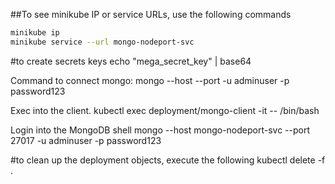 ##To see minikube IP or service URLs, use the following commands
```sh
minikube ip
minikube service --url mongo-nodeport-svc
```

#to create secrets keys 
echo "mega_secret_key" | base64

Command to connect mongo:
mongo --host <ip> --port <port of nodeport svc> -u adminuser -p password123

Exec into the client.
kubectl exec deployment/mongo-client -it -- /bin/bash

Login into the MongoDB shell
mongo --host mongo-nodeport-svc --port 27017 -u adminuser -p password123

#to clean up the deployment objects, execute the following
kubectl delete -f .